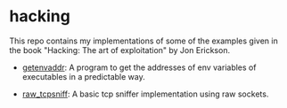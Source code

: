 # hacking
This repo contains my implementations of some of the examples given in the book 
"Hacking: The art of exploitation" by Jon Erickson.

- [getenvaddr](getenvaddr/): A program to get the addresses of env variables of
executables in a predictable way.

- [raw_tcpsniff](raw_tcpsniff/): A basic tcp sniffer implementation using raw
sockets.
